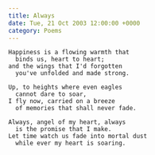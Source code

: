 ```yaml
---
title: Always
date: Tue, 21 Oct 2003 12:00:00 +0000
category: Poems
---
```


    Happiness is a flowing warmth that  
      binds us, heart to heart;  
    and the wings that I'd forgotten  
      you've unfolded and made strong.

    Up, to heights where even eagles  
      cannot dare to soar,  
    I fly now, carried on a breeze  
      of memories that shall never fade.

    Always, angel of my heart, always  
      is the promise that I make.  
    Let time watch us fade into mortal dust  
      while ever my heart is soaring.


